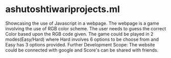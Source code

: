 # ashutoshtiwariprojects.ml
Showcasing the use of Javascript in a webpage. The webpage is a game involving the use of RGB color scheme. The user needs to guess the correct Color based upon the RGB code given. The game could be played in 2 modes(Easy/Hard) where Hard involves 6 options to be choose from and Easy has 3 options provided.
Further Development Scope: The website could be connected with google and Score's can be shared with friends.

